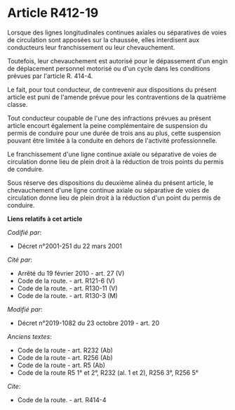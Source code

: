 # Article R412-19

Lorsque des lignes longitudinales continues axiales ou séparatives de voies de circulation sont apposées sur la chaussée,
elles interdisent aux conducteurs leur franchissement ou leur chevauchement.

Toutefois, leur chevauchement est autorisé pour le dépassement d'un engin de déplacement personnel motorisé ou d'un cycle
dans les conditions prévues par l'article R. 414-4.

Le fait, pour tout conducteur, de contrevenir aux dispositions du présent article est puni de l'amende prévue pour les
contraventions de la quatrième classe.

Tout conducteur coupable de l'une des infractions prévues au présent article encourt également la peine complémentaire de
suspension du permis de conduire pour une durée de trois ans au plus, cette suspension pouvant être limitée à la conduite en
dehors de l'activité professionnelle.

Le franchissement d'une ligne continue axiale ou séparative de voies de circulation donne lieu de plein droit à la réduction
de trois points du permis de conduire.

Sous réserve des dispositions du deuxième alinéa du présent article, le chevauchement d'une ligne continue axiale ou
séparative de voies de circulation donne lieu de plein droit à la réduction d'un point du permis de conduire.

**Liens relatifs à cet article**

_Codifié par_:

  - Décret n°2001-251 du 22 mars 2001

_Cité par_:

  - Arrêté du 19 février 2010 - art. 27 (V)
  - Code de la route. - art. R121-6 (V)
  - Code de la route. - art. R130-11 (V)
  - Code de la route. - art. R130-3 (M)

_Modifié par_:

  - Décret n°2019-1082 du 23 octobre 2019 - art. 20

_Anciens textes_:

  - Code de la route - art. R232 (Ab)
  - Code de la route - art. R256 (Ab)
  - Code de la route - art. R5 (Ab)
  - Code de la route R5 1° et 2°, R232 (al. 1 et 2), R256 3°, R256 5°

_Cite_:

  - Code de la route. - art. R414-4
